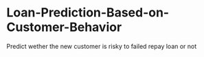# Loan-Prediction-Based-on-Customer-Behavior
Predict wether the new customer is risky to failed repay loan or not
